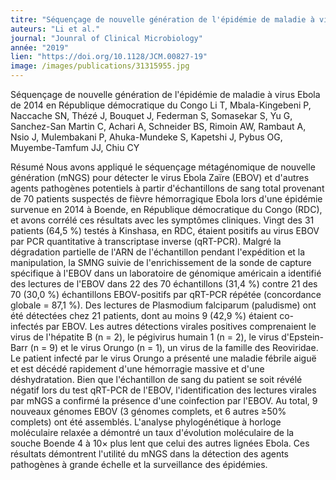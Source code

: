 ```yaml
---
titre: "Séquençage de nouvelle génération de l'épidémie de maladie à virus Ebola de 2014 en République démocratique du Congo."
auteurs: "Li et al."
journal: "Jounral of Clinical Microbiology"
année: "2019"
lien: "https://doi.org/10.1128/JCM.00827-19"
image: /images/publications/31315955.jpg
---
```

Séquençage de nouvelle génération de l'épidémie de maladie à virus Ebola de 2014 en République démocratique du Congo
Li T, Mbala-Kingebeni P, Naccache SN, Thézé J, Bouquet J, Federman S, Somasekar S, Yu G, Sanchez-San Martin C, Achari A, Schneider BS, Rimoin AW, Rambaut A, Nsio J, Mulembakani P, Ahuka-Mundeke S, Kapetshi J, Pybus OG, Muyembe-Tamfum JJ, Chiu CY

Résumé
Nous avons appliqué le séquençage métagénomique de nouvelle génération (mNGS) pour détecter le virus Ebola Zaïre (EBOV) et d'autres agents pathogènes potentiels à partir d'échantillons de sang total provenant de 70 patients suspectés de fièvre hémorragique Ebola lors d'une épidémie survenue en 2014 à Boende, en République démocratique du Congo (RDC), et avons corrélé ces résultats avec les symptômes cliniques. Vingt des 31 patients (64,5 %) testés à Kinshasa, en RDC, étaient positifs au virus EBOV par PCR quantitative à transcriptase inverse (qRT-PCR). Malgré la dégradation partielle de l'ARN de l'échantillon pendant l'expédition et la manipulation, la SMNG suivie de l'enrichissement de la sonde de capture spécifique à l'EBOV dans un laboratoire de génomique américain a identifié des lectures de l'EBOV dans 22 des 70 échantillons (31,4 %) contre 21 des 70 (30,0 %) échantillons EBOV-positifs par qRT-PCR répétée (concordance globale = 87,1 %). Des lectures de Plasmodium falciparum (paludisme) ont été détectées chez 21 patients, dont au moins 9 (42,9 %) étaient co-infectés par EBOV. Les autres détections virales positives comprenaient le virus de l'hépatite B (n = 2), le pégivirus humain 1 (n = 2), le virus d'Epstein-Barr (n = 9) et le virus Orungo (n = 1), un virus de la famille des Reoviridae. Le patient infecté par le virus Orungo a présenté une maladie fébrile aiguë et est décédé rapidement d'une hémorragie massive et d'une déshydratation. Bien que l'échantillon de sang du patient se soit révélé négatif lors du test qRT-PCR de l'EBOV, l'identification des lectures virales par mNGS a confirmé la présence d'une coinfection par l'EBOV. Au total, 9 nouveaux génomes EBOV (3 génomes complets, et 6 autres ≥50% complets) ont été assemblés. L'analyse phylogénétique à horloge moléculaire relaxée a démontré un taux d'évolution moléculaire de la souche Boende 4 à 10× plus lent que celui des autres lignées Ebola. Ces résultats démontrent l'utilité du mNGS dans la détection des agents pathogènes à grande échelle et la surveillance des épidémies.
